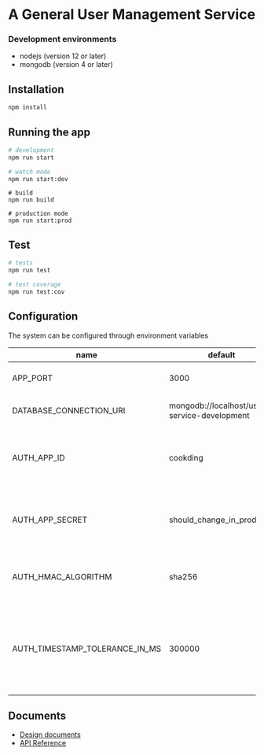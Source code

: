 # A General User Management Service

### Development environments

* nodejs (version 12 or later)
* mongodb (version 4 or later)

## Installation

```bash
npm install
```

## Running the app

```bash
# development
npm run start

# watch mode
npm run start:dev
```

```
# build
npm run build

# production mode
npm run start:prod
```

## Test

```bash
# tests
npm run test

# test coverage
npm run test:cov
```

## Configuration

The system can be configured through environment variables

| name | default | description |
| ---- | ------- | ----------- |
| APP_PORT | 3000 | the port this system listens to |
| DATABASE_CONNECTION_URI | mongodb://localhost/users-service-development | the mongodb to use |
| AUTH_APP_ID | cookding | the application id used in the HMAC Auth Strategy |
| AUTH_APP_SECRET | should_change_in_prod | the application secret used in the HMAC Auth Strategy |
| AUTH_HMAC_ALGORITHM | sha256 | the hash algorithm used in the HMAC Auth Strategy |
| AUTH_TIMESTAMP_TOLERANCE_IN_MS | 300000 | timestamp 300000 ms before or after current time will fail the HMAC Auth Strategy |

## Documents

* [Design documents](./docs/README.md)
* [API Reference](./docs/api/README.md)
